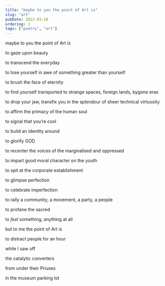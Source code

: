 ```yaml
---
title: "maybe to you the point of Art is"
slug: "art"
pubDate: 2022-03-10
ordering: 1
tags: ["poetry", "art"]
---
```


maybe to you the point of Art is

to gaze upon beauty

to transcend the everyday

to lose yourself in awe of something greater than yourself

to brush the face of eternity

to find yourself transported to strange spaces, foreign lands, bygone eras

to drop your jaw, transfix you in the splendour of sheer technical virtuosity

to affirm the primacy of the human soul

to signal that you’re cool

to build an identity around

to glorify GOD

to recenter the voices of the marginalised and oppressed

to impart good moral character on the youth

to spit at the corporate establishment

to glimpse perfection

to celebrate imperfection

to rally a community, a movement, a party, a people

to profane the sacred

to _feel_ something, anything at all

but to me the point of Art is

to distract people for an hour

while I saw off

the catalytic converters

from under their Priuses

in the museum parking lot
